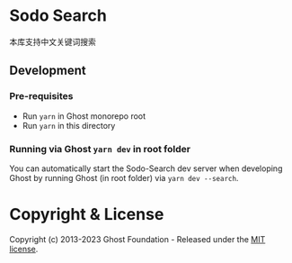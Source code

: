 # Sodo Search

本库支持中文关键词搜索

## Development

### Pre-requisites

- Run `yarn` in Ghost monorepo root
- Run `yarn` in this directory

### Running via Ghost `yarn dev` in root folder

You can automatically start the Sodo-Search dev server when developing Ghost by running Ghost (in root folder) via `yarn dev --search`.

# Copyright & License 

Copyright (c) 2013-2023 Ghost Foundation - Released under the [MIT license](LICENSE).
